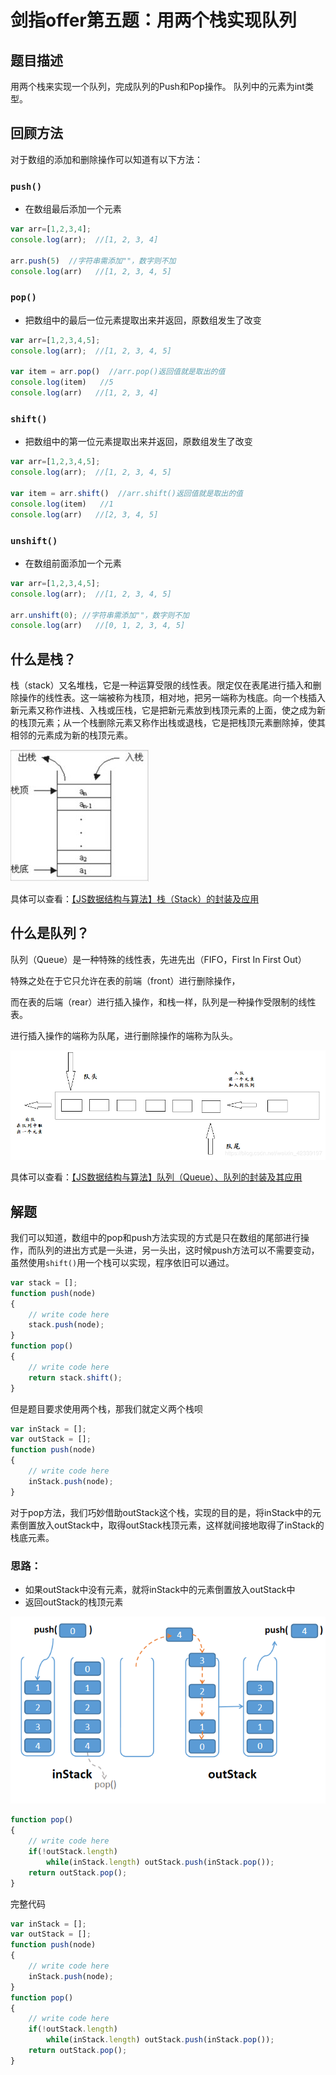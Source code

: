 # 剑指offer第五题：用两个栈实现队列

## 题目描述

用两个栈来实现一个队列，完成队列的Push和Pop操作。 队列中的元素为int类型。

## 回顾方法

对于数组的添加和删除操作可以知道有以下方法：

### `push()`

- 在数组最后添加一个元素

```javascript
var arr=[1,2,3,4];
console.log(arr);  //[1, 2, 3, 4]

arr.push(5)  //字符串需添加""，数字则不加
console.log(arr)   //[1, 2, 3, 4, 5]
```

### `pop()`

- 把数组中的最后一位元素提取出来并返回，原数组发生了改变

```javascript
var arr=[1,2,3,4,5];
console.log(arr);  //[1, 2, 3, 4, 5]

var item = arr.pop()  //arr.pop()返回值就是取出的值
console.log(item)   //5
console.log(arr)   //[1, 2, 3, 4]
```

### `shift()`

- 把数组中的第一位元素提取出来并返回，原数组发生了改变

```javascript
var arr=[1,2,3,4,5];
console.log(arr);  //[1, 2, 3, 4, 5]

var item = arr.shift()  //arr.shift()返回值就是取出的值
console.log(item)   //1
console.log(arr)   //[2, 3, 4, 5]
```

### `unshift()`

- 在数组前面添加一个元素

```javascript
var arr=[1,2,3,4,5];
console.log(arr);  //[1, 2, 3, 4, 5]

arr.unshift(0); //字符串需添加""，数字则不加
console.log(arr)   //[0, 1, 2, 3, 4, 5]
```

## 什么是栈？

栈（stack）又名堆栈，它是一种运算受限的线性表。限定仅在表尾进行插入和删除操作的线性表。这一端被称为栈顶，相对地，把另一端称为栈底。向一个栈插入新元素又称作进栈、入栈或压栈，它是把新元素放到栈顶元素的上面，使之成为新的栈顶元素；从一个栈删除元素又称作出栈或退栈，它是把栈顶元素删除掉，使其相邻的元素成为新的栈顶元素。

![img](images/20190728085827334.png)

具体可以查看：[【JS数据结构与算法】栈（Stack）的封装及应用](https://blog.csdn.net/weixin_42339197/article/details/97610931)

## 什么是队列？

队列（Queue）是一种特殊的线性表，先进先出（FIFO，First In First Out）

特殊之处在于它只允许在表的前端（front）进行删除操作，

而在表的后端（rear）进行插入操作，和栈一样，队列是一种操作受限制的线性表。

进行插入操作的端称为队尾，进行删除操作的端称为队头。

![img](images/20190729085706326.png)



具体可以查看：[【JS数据结构与算法】队列（Queue）、队列的封装及其应用](https://blog.csdn.net/weixin_42339197/article/details/97622707)

## 解题

我们可以知道，数组中的pop和push方法实现的方式是只在数组的尾部进行操作，而队列的进出方式是一头进，另一头出，这时候push方法可以不需要变动，虽然使用`shift()`用一个栈可以实现，程序依旧可以通过。

```javascript
var stack = [];
function push(node)
{
    // write code here
    stack.push(node);
}
function pop()
{
    // write code here
    return stack.shift();
}
```

但是题目要求使用两个栈，那我们就定义两个栈呗

```javascript
var inStack = [];
var outStack = [];
function push(node)
{
    // write code here
    inStack.push(node);
}
```

对于pop方法，我们巧妙借助outStack这个栈，实现的目的是，将inStack中的元素倒置放入outStack中，取得outStack栈顶元素，这样就间接地取得了inStack的栈底元素。

### 思路：

- 如果outStack中没有元素，就将inStack中的元素倒置放入outStack中
- 返回outStack的栈顶元素

![image-20200129000523795](images/image-20200129000523795.png)

```javascript
function pop()
{
    // write code here
    if(!outStack.length)
        while(inStack.length) outStack.push(inStack.pop());
    return outStack.pop();
}
```

完整代码

```javascript
var inStack = [];
var outStack = [];
function push(node)
{
    // write code here
    inStack.push(node);
}
function pop()
{
    // write code here
    if(!outStack.length)
        while(inStack.length) outStack.push(inStack.pop());
    return outStack.pop();
}
```

